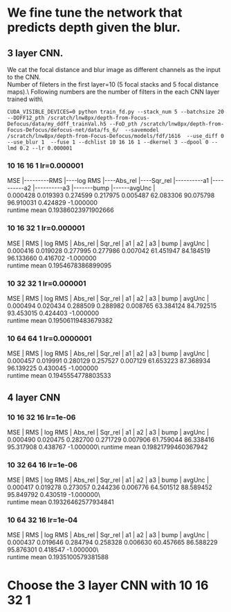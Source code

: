 # We fine tune the network that predicts depth given the blur. 
## 3 layer CNN. 
We cat the focal distance and blur image as different channels as the input to the CNN.\
Number of fileters in the first layer=10 (5 focal stacks and 5 focal distance maps).\ 
Following numbers are the number of filters in the each CNN layer\
trained with\
```
CUDA_VISIBLE_DEVICES=0 python train_fd.py --stack_num 5 --batchsize 20 --DDFF12_pth /scratch/lnw8px/depth-from-Focus-Defocus/data/my_ddff_trainVal.h5 --FoD_pth /scratch/lnw8px/depth-from-Focus-Defocus/defocus-net/data/fs_6/  --savemodel /scratch/lnw8px/depth-from-Focus-Defocus/models/fdf/1616  --use_diff 0 --use_blur 1  --fuse 1 --dchlist 10 16 16 1 --dkernel 3 --dpool 0 --lmd 0.2 --lr 0.000001
```

### 10 16 16 1   lr=0.000001
  MSE |---------RMS |----log RMS |----Abs_rel |----Sqr_rel |----------a1 |----------a2 |----------a3 |-------bump |------avgUnc | \
0.000428     0.019393     0.274599     0.217975     0.005487     62.083306     90.075798     96.910031     0.424829    -1.000000 \
runtime mean 0.19386023971902666 

### 10 16 32 1   lr=0.000001
 MSE |        RMS |    log RMS |    Abs_rel |    Sqr_rel |         a1 |         a2 |         a3 |       bump |     avgUnc |\
   0.000416     0.019028     0.277995     0.277986     0.007042     61.451947     84.184519     96.133660     0.416702    -1.000000\
runtime mean 0.1954678386899095

### 10 32 32 1  lr=0.000001
 MSE |        RMS |    log RMS |    Abs_rel |    Sqr_rel |         a1 |         a2 |         a3 |       bump |     avgUnc |\
   0.000494     0.020434     0.288509     0.288982     0.008765     63.384124     84.792515     93.453015     0.424403    -1.000000\
runtime mean 0.19506119483679382

### 10 64 64 1 lr=0.0000001
MSE |        RMS |    log RMS |    Abs_rel |    Sqr_rel |         a1 |         a2 |         a3 |       bump |     avgUnc |\
   0.000457     0.019991     0.280129     0.257527     0.007129     61.653223     87.368934     96.139225     0.430045    -1.000000\
runtime mean 0.1945554778803533

## 4 layer CNN
### 10 16 32 16 lr=1e-06
 MSE |        RMS |    log RMS |    Abs_rel |    Sqr_rel |         a1 |         a2 |         a3 |       bump |     avgUnc |\
   0.000490     0.020475     0.282700     0.271729     0.007906     61.759044     86.338416     95.317908     0.438767    -1.000000\ 
runtime mean 0.19821799460367942

### 10 32 64 16 lr=1e-06
  MSE |        RMS |    log RMS |    Abs_rel |    Sqr_rel |         a1 |         a2 |         a3 |       bump |     avgUnc |\
   0.000417     0.019278     0.273057     0.244236     0.006776     64.501512     88.589452     95.849792     0.430519    -1.000000\  
runtime mean 0.19326462577934841

### 10 64 32 16 lr=1e-04
 MSE |        RMS |    log RMS |    Abs_rel |    Sqr_rel |         a1 |         a2 |         a3 |       bump |     avgUnc |\
   0.000437     0.019646     0.284794     0.258328     0.006630     60.457665     86.588229     95.876301     0.418547    -1.000000\  
runtime mean 0.1935100579381588

# Choose the 3 layer CNN with 10 16 32 1











